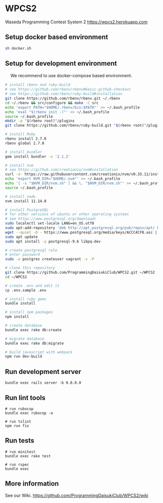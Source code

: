 # WPCS2

Waseda Programming Contest System 2
https://wpcs2.herokuapp.com

## Setup docker based environment

```sh
sh docker.sh
```

## Setup for development environment
　
We recommend to use docker-compose based environment.

```sh
# install rbenv and ruby-build
# see https://github.com/rbenv/rbenv#basic-github-checkout
# see https://github.com/rbenv/ruby-build#installation
git clone https://github.com/rbenv/rbenv.git ~/.rbenv
cd ~/.rbenv && src/configure && make -C src
echo 'export PATH="$HOME/.rbenv/bin:$PATH"' >> ~/.bash_profile
echo 'eval "$(rbenv init -)"' >> ~/.bash_profile
source ~/.bash_profile
mkdir -p "$(rbenv root)"/plugins
git clone https://github.com/rbenv/ruby-build.git "$(rbenv root)"/plugins/ruby-build

# install Ruby
rbenv install 2.7.0
rbenv global 2.7.0

# install bundler
gem install bundler -v '2.1.2'

# install nvm
# see https://github.com/creationix/nvm#installation
curl -o- https://raw.githubusercontent.com/creationix/nvm/v0.33.11/install.sh | bash
echo 'export NVM_DIR="$HOME/.nvm"' >> ~/.bash_profile
echo '[ -s "$NVM_DIR/nvm.sh" ] && \. "$NVM_DIR/nvm.sh"' >> ~/.bash_profile
source ~/.bash_profile

# install node
nvm install 11.14.0

# install PostgreSQL
# for other versions of ubuntu or other operating systems
# see https://www.postgresql.org/download/
sudo localectl set-locale LANG=en_US.utf8
sudo apt-add-repository 'deb http://apt.postgresql.org/pub/repos/apt/ bionic-pgdg main'
wget --quiet -O - https://www.postgresql.org/media/keys/ACCC4CF8.asc | sudo apt-key add -
sudo apt update
sudo apt install -y postgresql-9.6 libpq-dev

# create postgresql role
# enter password
sudo -u postgres createuser vagrant -s -P

# clone this repository
git clone https://github.com/ProgrammingDaisukiClub/WPCS2.git ~/WPCS2
cd ~/WPCS2

# create .env and edit it
cp .env.sample .env

# install ruby gems
bundle install

# install npm packages
npm install

# create database
bundle exec rake db:create

# migrate database
bundle exec rake db:migrate

# build javascript with webpack
npm run dev-build
```

## Run development server

```
bundle exec rails server -b 0.0.0.0
```

## Run lint tools

```
# run rubocop
bundle exec rubocop -a

# run tslint
npm run fix
```

## Run tests

```
# run minitest
bundle exec rake test

# run rspec
bundle exec
```

## More information

See our Wiki.
https://github.com/ProgrammingDaisukiClub/WPCS2/wiki
